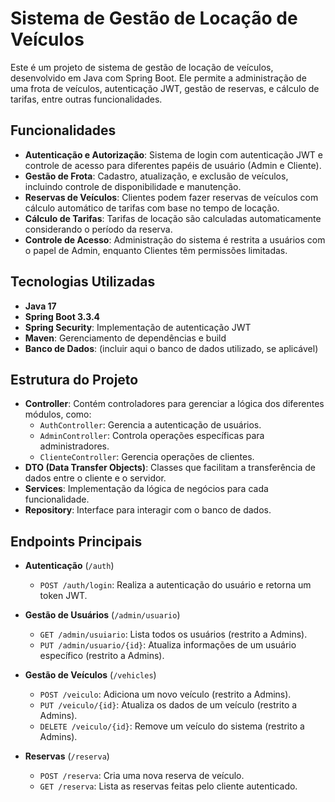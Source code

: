 # Sistema de Gestão de Locação de Veículos

Este é um projeto de sistema de gestão de locação de veículos, desenvolvido em Java com Spring Boot. Ele permite a administração de uma frota de veículos, autenticação JWT, gestão de reservas, e cálculo de tarifas, entre outras funcionalidades.

## Funcionalidades

- **Autenticação e Autorização**: Sistema de login com autenticação JWT e controle de acesso para diferentes papéis de usuário (Admin e Cliente).
- **Gestão de Frota**: Cadastro, atualização, e exclusão de veículos, incluindo controle de disponibilidade e manutenção.
- **Reservas de Veículos**: Clientes podem fazer reservas de veículos com cálculo automático de tarifas com base no tempo de locação.
- **Cálculo de Tarifas**: Tarifas de locação são calculadas automaticamente considerando o período da reserva.
- **Controle de Acesso**: Administração do sistema é restrita a usuários com o papel de Admin, enquanto Clientes têm permissões limitadas.

## Tecnologias Utilizadas

- **Java 17**
- **Spring Boot 3.3.4**
- **Spring Security**: Implementação de autenticação JWT
- **Maven**: Gerenciamento de dependências e build
- **Banco de Dados**: (incluir aqui o banco de dados utilizado, se aplicável)

## Estrutura do Projeto

- **Controller**: Contém controladores para gerenciar a lógica dos diferentes módulos, como:
  - `AuthController`: Gerencia a autenticação de usuários.
  - `AdminController`: Controla operações específicas para administradores.
  - `ClienteController`: Gerencia operações de clientes.
- **DTO (Data Transfer Objects)**: Classes que facilitam a transferência de dados entre o cliente e o servidor.
- **Services**: Implementação da lógica de negócios para cada funcionalidade.
- **Repository**: Interface para interagir com o banco de dados.

## Endpoints Principais

- **Autenticação** (`/auth`)
  - `POST /auth/login`: Realiza a autenticação do usuário e retorna um token JWT.

- **Gestão de Usuários** (`/admin/usuario`)
  - `GET /admin/usuiario`: Lista todos os usuários (restrito a Admins).
  - `PUT /admin/usuario/{id}`: Atualiza informações de um usuário específico (restrito a Admins).

- **Gestão de Veículos** (`/vehicles`)
  - `POST /veiculo`: Adiciona um novo veículo (restrito a Admins).
  - `PUT /veiculo/{id}`: Atualiza os dados de um veículo (restrito a Admins).
  - `DELETE /veiculo/{id}`: Remove um veículo do sistema (restrito a Admins).
  
- **Reservas** (`/reserva`)
  - `POST /reserva`: Cria uma nova reserva de veículo.
  - `GET /reserva`: Lista as reservas feitas pelo cliente autenticado.
  

